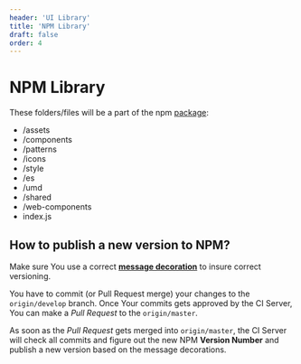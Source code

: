 ```yaml
---
header: 'UI Library'
title: 'NPM Library'
draft: false
order: 4
---
```


# NPM Library

These folders/files will be a part of the npm [package](https://unpkg.com/dnb-ui-lib@latest/):

- /assets
- /components
- /patterns
- /icons
- /style
- /es
- /umd
- /shared
- /web-components
- index.js

## How to publish a new version to NPM?

Make sure You use a correct **[message decoration](/uilib/development/commit)** to insure correct versioning.

You have to commit (or Pull Request merge) your changes to the `origin/develop` branch. Once Your commits gets approved by the CI Server, You can make a _Pull Request_ to the `origin/master`.

As soon as the _Pull Request_ gets merged into `origin/master`, the CI Server will check all commits and figure out the new NPM **Version Number** and publish a new version based on the message decorations.
